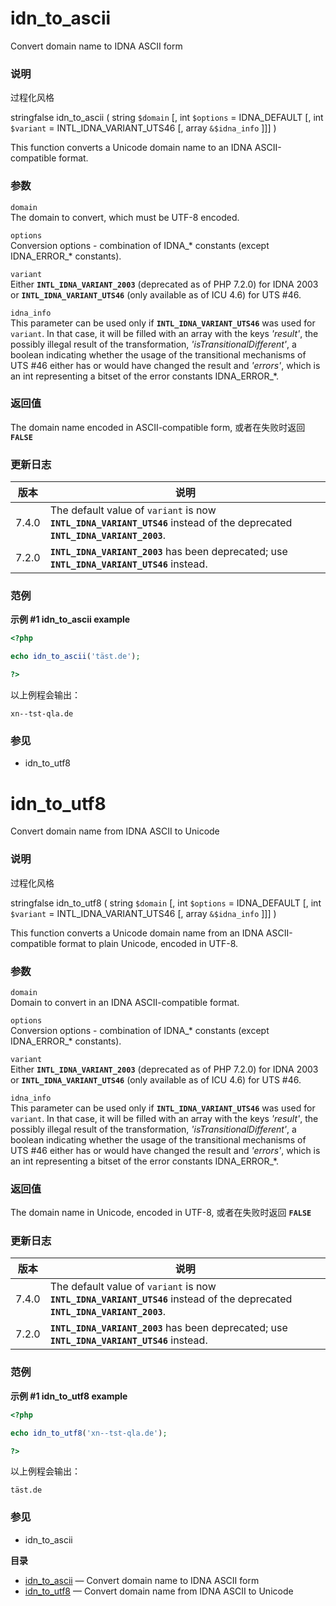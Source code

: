 idn\_to\_ascii
==============

Convert domain name to IDNA ASCII form

### 说明

过程化风格

<span class="type"><span class="type">string</span><span
class="type">false</span></span> <span
class="methodname">idn\_to\_ascii</span> ( <span
class="methodparam"><span class="type">string</span> `$domain`</span>
\[, <span class="methodparam"><span class="type">int</span>
`$options`<span class="initializer"> = IDNA\_DEFAULT</span></span> \[,
<span class="methodparam"><span class="type">int</span> `$variant`<span
class="initializer"> = INTL\_IDNA\_VARIANT\_UTS46</span></span> \[,
<span class="methodparam"><span class="type">array</span>
`&$idna_info`</span> \]\]\] )

This function converts a Unicode domain name to an IDNA ASCII-compatible
format.

### 参数

`domain`  
The domain to convert, which must be UTF-8 encoded.

`options`  
Conversion options - combination of IDNA\_\* constants (except
IDNA\_ERROR\_\* constants).

`variant`  
Either **`INTL_IDNA_VARIANT_2003`** (deprecated as of PHP 7.2.0) for
IDNA 2003 or **`INTL_IDNA_VARIANT_UTS46`** (only available as of ICU
4.6) for UTS \#46.

`idna_info`  
This parameter can be used only if **`INTL_IDNA_VARIANT_UTS46`** was
used for `variant`. In that case, it will be filled with an array with
the keys *'result'*, the possibly illegal result of the transformation,
*'isTransitionalDifferent'*, a boolean indicating whether the usage of
the transitional mechanisms of UTS \#46 either has or would have changed
the result and *'errors'*, which is an <span class="type">int</span>
representing a bitset of the error constants IDNA\_ERROR\_\*.

### 返回值

The domain name encoded in ASCII-compatible form, 或者在失败时返回
**`FALSE`**

### 更新日志

| 版本  | 说明                                                                                                                        |
|-------|-----------------------------------------------------------------------------------------------------------------------------|
| 7.4.0 | The default value of `variant` is now **`INTL_IDNA_VARIANT_UTS46`** instead of the deprecated **`INTL_IDNA_VARIANT_2003`**. |
| 7.2.0 | **`INTL_IDNA_VARIANT_2003`** has been deprecated; use **`INTL_IDNA_VARIANT_UTS46`** instead.                                |

### 范例

**示例 \#1 <span class="function">idn\_to\_ascii</span> example**

``` php
<?php

echo idn_to_ascii('täst.de'); 

?>
```

以上例程会输出：

    xn--tst-qla.de

### 参见

-   <span class="function">idn\_to\_utf8</span>

idn\_to\_utf8
=============

Convert domain name from IDNA ASCII to Unicode

### 说明

过程化风格

<span class="type"><span class="type">string</span><span
class="type">false</span></span> <span
class="methodname">idn\_to\_utf8</span> ( <span
class="methodparam"><span class="type">string</span> `$domain`</span>
\[, <span class="methodparam"><span class="type">int</span>
`$options`<span class="initializer"> = IDNA\_DEFAULT</span></span> \[,
<span class="methodparam"><span class="type">int</span> `$variant`<span
class="initializer"> = INTL\_IDNA\_VARIANT\_UTS46</span></span> \[,
<span class="methodparam"><span class="type">array</span>
`&$idna_info`</span> \]\]\] )

This function converts a Unicode domain name from an IDNA
ASCII-compatible format to plain Unicode, encoded in UTF-8.

### 参数

`domain`  
Domain to convert in an IDNA ASCII-compatible format.

`options`  
Conversion options - combination of IDNA\_\* constants (except
IDNA\_ERROR\_\* constants).

`variant`  
Either **`INTL_IDNA_VARIANT_2003`** (deprecated as of PHP 7.2.0) for
IDNA 2003 or **`INTL_IDNA_VARIANT_UTS46`** (only available as of ICU
4.6) for UTS \#46.

`idna_info`  
This parameter can be used only if **`INTL_IDNA_VARIANT_UTS46`** was
used for `variant`. In that case, it will be filled with an array with
the keys *'result'*, the possibly illegal result of the transformation,
*'isTransitionalDifferent'*, a boolean indicating whether the usage of
the transitional mechanisms of UTS \#46 either has or would have changed
the result and *'errors'*, which is an <span class="type">int</span>
representing a bitset of the error constants IDNA\_ERROR\_\*.

### 返回值

The domain name in Unicode, encoded in UTF-8, 或者在失败时返回
**`FALSE`**

### 更新日志

| 版本  | 说明                                                                                                                        |
|-------|-----------------------------------------------------------------------------------------------------------------------------|
| 7.4.0 | The default value of `variant` is now **`INTL_IDNA_VARIANT_UTS46`** instead of the deprecated **`INTL_IDNA_VARIANT_2003`**. |
| 7.2.0 | **`INTL_IDNA_VARIANT_2003`** has been deprecated; use **`INTL_IDNA_VARIANT_UTS46`** instead.                                |

### 范例

**示例 \#1 <span class="function">idn\_to\_utf8</span> example**

``` php
<?php

echo idn_to_utf8('xn--tst-qla.de'); 

?>
```

以上例程会输出：

    täst.de

### 参见

-   <span class="function">idn\_to\_ascii</span>

**目录**

-   [idn\_to\_ascii](/ref/intl/idn.html#idn_to_ascii) — Convert domain
    name to IDNA ASCII form
-   [idn\_to\_utf8](/ref/intl/idn.html#idn_to_utf8) — Convert domain
    name from IDNA ASCII to Unicode
